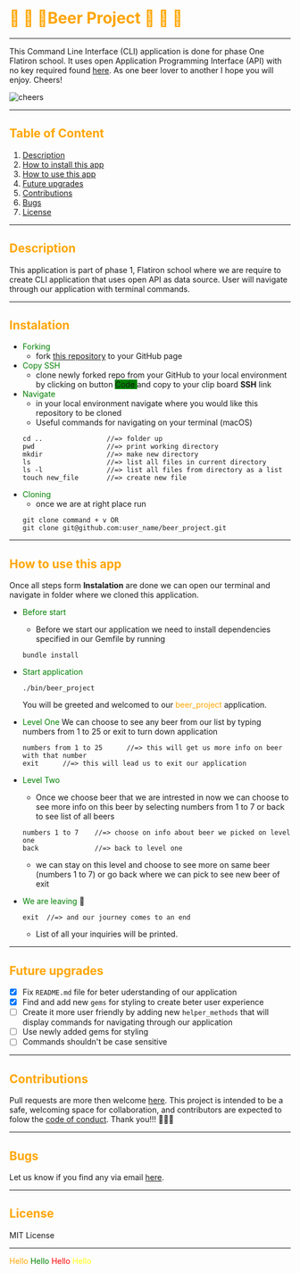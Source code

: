 # <div ><spam style="color: orange; align: center">🍺 🍺 🍺Beer Project 🍺 🍺 🍺</spam></div>
___
This Command Line Interface (CLI) application is done for phase One Flatiron school. It uses open Application Programming Interface (API) with no key required found [here](https://api.punkapi.com/v2/beers). As one beer lover to another I hope you will enjoy. Cheers!

![cheers](https://media.giphy.com/media/3o7TKKdv1vyUpyFLva/giphy.gif)
___
## <spam style="color: orange">Table of Content</spam>


1. [Description](#description)
2. [How to install this app](#instalation)
3. [How to use this app](#how-to-use-this-app)
4. [Future upgrades](#future-upgrades)
5. [Contributions](#Contributions)
6. [Bugs](#bugs)
7. [License](#license)

___
## <spam style="color: orange">Description</spam>


This application is part of phase 1, Flatiron school where we are require to create CLI application that uses open API as data source. User will navigate through our application with terminal commands. 

___
## <spam style="color: orange">Instalation</spam>

  * <spam style="color: green">Forking</spam> 
    * fork [this repository](https://github.com/zicna/beer_project.git) to your GitHub page
  * <spam style="color: green">Copy SSH</spam> 
    * clone newly forked repo from your GitHub to your local environment by clicking on button <spam style="background-color: green"> Code </spam> and copy to your clip board **SSH** link
  * <spam style="color: green">Navigate</spam> 
    * in your local environment navigate where you would like this repository to be cloned 
    * Useful commands for navigating on your terminal (macOS)
    ```
    cd ..                //=> folder up
    pwd                  //=> print working directory
    mkdir                //=> make new directory
    ls                   //=> list all files in current directory
    ls -l                //=> list all files from directory as a list
    touch new_file       //=> create new file
    ```
*  <spam style="color: green">Cloning</spam> 
   *  once we are at right place run
    ````
    git clone command + v OR 
    git clone git@github.com:user_name/beer_project.git
    ````
  
___
## <spam style="color: orange">How to use this app</spam>

Once all steps form **Instalation** are done we can open our terminal and navigate in folder where we cloned this application. 
<!-- <div style="background-color:lightyellow; color:black">
Note:
In case you created new folder and then clone this repository you will need go level down to folder. ````
</div> -->
* <spam style="color:green">Before start<spam/>
  * Before we start our application we need to install dependencies specified in our Gemfile by running
  ````
  bundle install
  ````
* <spam style="color:green">Start application<spam/>
  ````
  ./bin/beer_project 
  ````
  You will be greeted and welcomed to our <spam style="color: orange">beer_project</spam> application.
* <spam style="color:green">Level One</spam>
  We can choose to see any beer from our list by typing numbers from 1 to 25 or exit to turn down application
  ````
  numbers from 1 to 25      //=> this will get us more info on beer with that number
  exit      //=> this will lead us to exit our application
  ````
* <spam style="color:green">Level Two</spam>
    * Once we choose beer that we are intrested in now we can choose to see more info on this beer by selecting numbers from 1 to 7 or back to see list of all beers
  ````
  numbers 1 to 7    //=> choose on info about beer we picked on level one
  back              //=> back to level one 
  ````
  * we can stay on this level and choose to see more on same beer (numbers 1 to 7) or go back where we can pick to see new beer of exit 

* <spam style="color:green">We are leaving</spam> 🥲
  ```
  exit  //=> and our journey comes to an end
  ```
  * List of all your inquiries will be printed.

___
## <spam style="color: orange">Future upgrades</spam>
   * [x] Fix `README.md` file for beter uderstanding of our application
  * [x] Find and add new `gems` for styling to create beter user experience
  * [ ] Create it more user friendly by adding new `helper_methods` that will display commands for navigating through our application
   * [ ] Use newly added  gems for styling 
   * [ ] Commands shouldn't be case sensitive
___
## <spam style="color:orange">Contributions</spam>

Pull requests are more then welcome [here](https://github.com/zicna/beer_project). This project is intended to be a safe, welcoming space for collaboration, and contributors are expected to folow the [code of conduct](https://github.com/zicna/beer_project/blob/master/CODE_OF_CONDUCT.md). Thank you!!! 🙏🙏🙏
___
## <spam style="color: orange">Bugs</spam>
Let us know if you find any via email <a href="mailto:zivkovicmilan1987@gmail.com">here</a>.
___
## <spam style="color: orange">License</spam>
MIT License

___




<spam style="color: orange">Hello</spam>
<spam style="color: green">Hello</spam>
<spam style="color: red">Hello</spam>
<spam style="color: yellow">Hello</spam>

